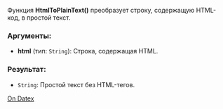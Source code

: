 Функция **HtmlToPlainText()** преобразует строку, содержащую HTML-код, в простой текст.

### Аргументы:
- **html** (тип: `String`): Строка, содержащая HTML.

### Результат:
- `String`: Простой текст без HTML-тегов.

[On Datex](http://docs.datex.ru/article.htm?id=5620276892448878633)